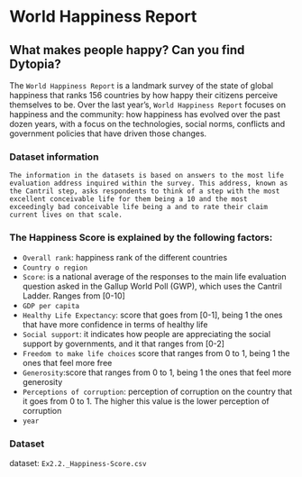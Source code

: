 # World Happiness Report

## What makes people happy? Can you find Dytopia?

The `World Happiness Report` is a landmark survey of the state of global happiness that ranks 156 countries by how happy their citizens perceive themselves to be. Over the last year’s, `World Happiness Report` focuses on happiness and the community: how happiness has evolved over the past dozen years, with a focus on the technologies, social norms, conflicts and government policies that have driven those changes.

### Dataset information

    The information in the datasets is based on answers to the most life evaluation address inquired within the survey. This address, known as the Cantril step, asks respondents to think of a step with the most excellent conceivable life for them being a 10 and the most exceedingly bad conceivable life being a and to rate their claim current lives on that scale. 


### The Happiness Score is explained by the following factors:

- `Overall rank`: happiness rank of the different countries
- `Country o region`
- `Score`:  is a national average of the responses to the main life evaluation question asked in the Gallup World Poll (GWP), which uses the Cantril Ladder. Ranges from [0-10]
- `GDP per capita`
- `Healthy Life Expectancy`: score that goes from [0-1], being 1 the ones that have more confidence in terms of healthy life
- `Social support`: it indicates how people are appreciating the social support by governments, and it that ranges from [0-2]
- `Freedom to make life choices` score that ranges from 0 to 1, being 1 the ones that feel more free
- `Generosity`:score that ranges from 0 to 1, being 1 the ones that feel more generosity 
- `Perceptions of corruption`: perception of corruption on the country that it goes from  0 to 1. The higher this value is the lower perception of corruption 
- `year`  

### Dataset
dataset: `Ex2.2._Happiness-Score.csv`
